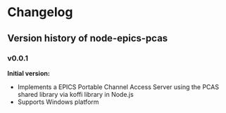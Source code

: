 # Changelog

## Version history of node-epics-pcas

### v0.0.1

**Initial version:**

- Implements a EPICS Portable Channel Access Server using the PCAS shared library via koffi library in Node.js
- Supports Windows platform